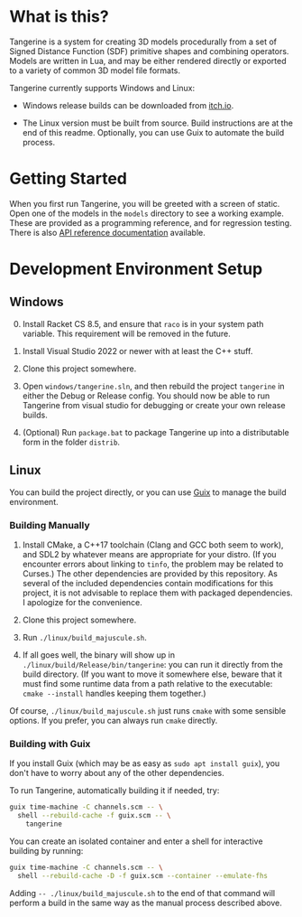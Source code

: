 ﻿# What is this?

Tangerine is a system for creating 3D models procedurally from a set of Signed Distance Function (SDF) primitive shapes and combining operators.
Models are written in Lua, and may be either rendered directly or exported to a variety of common 3D model file formats.

Tangerine currently supports Windows and Linux:

 * Windows release builds can be downloaded from [itch.io](https://aeva.itch.io/tangerine).

 * The Linux version must be built from source.
   Build instructions are at the end of this readme.
   Optionally, you can use Guix to automate the build process.

# Getting Started

When you first run Tangerine, you will be greeted with a screen of static.
Open one of the models in the `models` directory to see a working example.
These are provided as a programming reference, and for regression testing.
There is also [API reference documentation](docs/lua_api.md) available.

# Development Environment Setup

## Windows

 0. Install Racket CS 8.5, and ensure that `raco` is in your system path variable.  This requirement will be removed in the future.

 1. Install Visual Studio 2022 or newer with at least the C++ stuff.

 2. Clone this project somewhere.

 3. Open `windows/tangerine.sln`, and then rebuild the project `tangerine` in either the Debug or Release config.
    You should now be able to run Tangerine from visual studio for debugging or create your own release builds.

 4. (Optional) Run `package.bat` to package Tangerine up into a distributable form in the folder `distrib`.

## Linux

You can build the project directly, or you can use [Guix](https://guix.gnu.org) to manage the build environment.

### Building Manually

 1. Install CMake, a C++17 toolchain (Clang and GCC both seem to work), and SDL2 by whatever means are appropriate for your distro.
    (If you encounter errors about linking to `tinfo`, the problem may be related to Curses.)
    The other dependencies are provided by this repository.
    As several of the included dependencies contain modifications for this project, it is not advisable to replace them with packaged dependencies.
    I apologize for the convenience.

 2. Clone this project somewhere.

 3. Run `./linux/build_majuscule.sh`.

 4. If all goes well, the binary will show up in `./linux/build/Release/bin/tangerine`: you can run it directly from the build directory.
    (If you want to move it somewhere else, beware that it must find some runtime data from a path relative to the executable: `cmake --install` handles keeping them together.)

Of course, `./linux/build_majuscule.sh` just runs `cmake` with some sensible options.
If you prefer, you can always run `cmake` directly.

### Building with Guix

If you install Guix (which may be as easy as `sudo apt install guix`), you don't have to worry about any of the other dependencies.

To run Tangerine, automatically building it if needed, try:

```sh
guix time-machine -C channels.scm -- \
  shell --rebuild-cache -f guix.scm -- \
    tangerine
```

You can create an isolated container and enter a shell for interactive building by running:

```sh
guix time-machine -C channels.scm -- \
  shell --rebuild-cache -D -f guix.scm --container --emulate-fhs
```

Adding `-- ./linux/build_majuscule.sh` to the end of that command will perform a build in the same way as the manual process described above.
